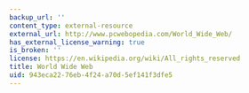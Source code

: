 ```yaml
---
backup_url: ''
content_type: external-resource
external_url: http://www.pcwebopedia.com/World_Wide_Web/
has_external_license_warning: true
is_broken: ''
license: https://en.wikipedia.org/wiki/All_rights_reserved
title: World Wide Web
uid: 943eca22-76eb-4f24-a70d-5ef141f3dfe5
---
```

